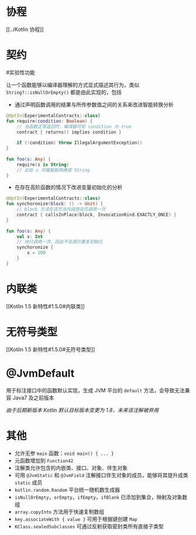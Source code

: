 # 协程

[[../Kotlin 协程]]

# 契约
#实验性功能 

让一个函数能够以编译器理解的方式显式描述其行为，类似 `String?::isNullOrEmpty()` 都是由此实现的，包括
- 通过声明函数调用的结果与所传参数值之间的关系来改进智能转换分析

```kotlin
@OptIn(ExperimentalContracts::class)  
fun require(condition: Boolean) {  
    // 当函数正常返回时，编译器可知 condition 为 true  
    contract { returns() implies condition }  
  
    if (!condition) throw IllegalArgumentException()  
}  
  
fun foo(s: Any) {  
    require(s is String)  
    // 此处 s 可被智能转换成 String
}
```

- 在存在高阶函数的情况下改进变量初始化的分析

```kotlin
@OptIn(ExperimentalContracts::class)  
fun synchoronize(block: () -> Unit) {  
    // block 方法在该方法内调用且仅调用一次  
    contract { callsInPlace(block, InvocationKind.EXACTLY_ONCE) }  
}  
  
fun foo(s: Any) {  
    val x: Int  
    // 块只调用一次，因此不会提示重复初始化  
    synchoronize {   
        x = 100  
    }  
}
```

# 内联类

[[Kotlin 1.5 新特性#1.5.0#内联类]]

# 无符号类型

[[Kotlin 1.5 新特性#1.5.0#无符号类型]]

# @JvmDefault

用于标注接口中的函数默认实现，生成 JVM 平台的 `default` 方法，会导致无法兼容 Java7 及之前版本

*由于后期新版本 Kotlin 默认目标版本变更为 1.8，未来该注解被弃用*

# 其他

- 允许无参 `main` 函数：`void main() { ... }`
- 元函数增加到 `Function42`
- 注解类允许包含的内嵌类、接口、对象、伴生对象
- 可用 `@JvmStatic` 和 `@JvmField` 注解接口伴生对象的成员，能够将其提升成类 `static` 成员
- `kotlin.random.Random` 平台统一随机数生成器
- `isNullOrEmpty`，`orEmpty`，`ifEmpty`，`ifBlank` 已添加到集合，映射及对象数组
- `array.copyInto` 方法用于快速复制数组
- `key.associateWith { value }` 可用于根据键创建 `Map`
- `KClass.sealedSubclasses` 可通过反射获取密封类所有直接子类型
